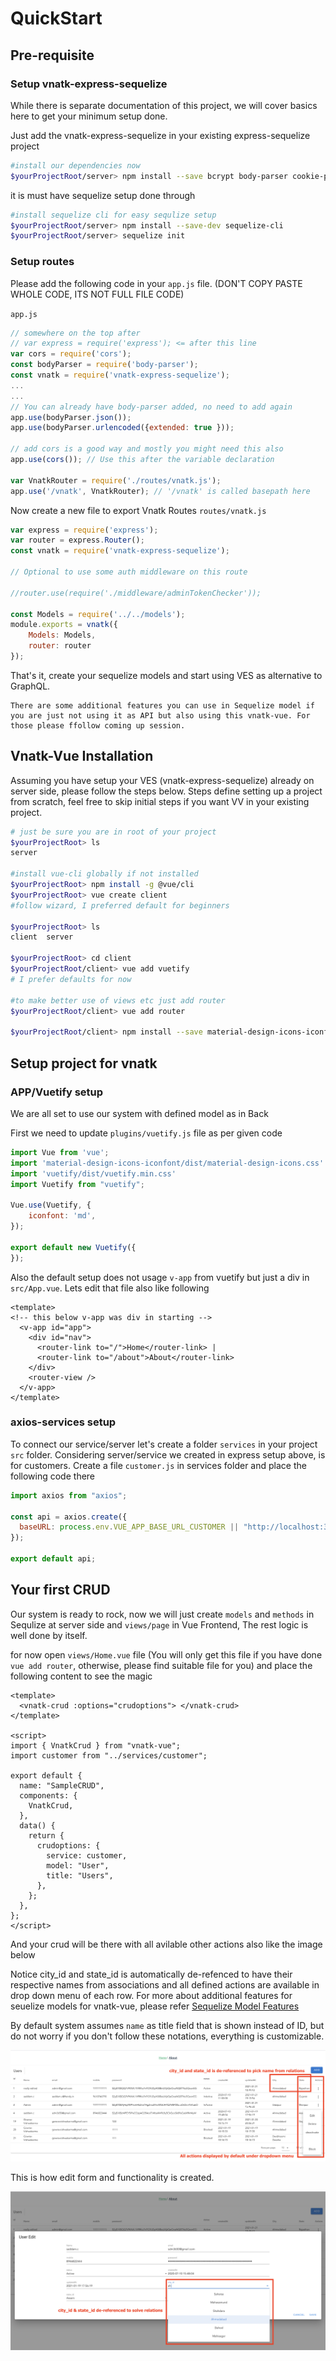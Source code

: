 # QuickStart

## Pre-requisite

### Setup vnatk-express-sequelize

While there is separate documentation of this project, we will cover basics here to get your minimum setup done.

Just add the vnatk-express-sequelize in your existing express-sequelize project

```bash
#install our dependencies now
$yourProjectRoot/server> npm install --save bcrypt body-parser cookie-parser express-handlebars jsonwebtoken morgan cors dotenv lodash mysql2 sequelize vnatk-express-sequelize
```
it is must have sequelize setup done through 

```bash
#install sequelize cli for easy sequlize setup
$yourProjectRoot/server> npm install --save-dev sequelize-cli
$yourProjectRoot/server> sequelize init
```

### Setup routes

Please add the following code in your `app.js` file. (DON'T COPY PASTE WHOLE CODE, ITS NOT FULL FILE CODE) 

`app.js`
```javascript
// somewhere on the top after 
// var express = require('express'); <= after this line
var cors = require('cors');
const bodyParser = require('body-parser');
const vnatk = require('vnatk-express-sequelize');
...
...
// You can already have body-parser added, no need to add again
app.use(bodyParser.json());
app.use(bodyParser.urlencoded({extended: true }));

// add cors is a good way and mostly you might need this also
app.use(cors()); // Use this after the variable declaration

var VnatkRouter = require('./routes/vnatk.js');
app.use('/vnatk', VnatkRouter); // '/vnatk' is called basepath here

```

Now create a new file to export Vnatk Routes
`routes/vnatk.js`

```javascript
var express = require('express');
var router = express.Router();
const vnatk = require('vnatk-express-sequelize');

// Optional to use some auth middleware on this route

//router.use(require('./middleware/adminTokenChecker'));

const Models = require('../../models');
module.exports = vnatk({ 
    Models: Models,
    router: router
});

```
That's it, create your sequelize models and start using VES as alternative to GraphQL.

    There are some additional features you can use in Sequelize model if you are just not using it as API but also using this vnatk-vue. For those please ffollow coming up session.

## Vnatk-Vue Installation

Assuming you have setup your VES (vnatk-express-sequelize) already on server side, please follow the steps below. Steps define setting up a project from scratch, feel free to skip initial steps if you want VV in your existing project.

```bash
# just be sure you are in root of your project
$yourProjectRoot> ls
server

#install vue-cli globally if not installed 
$yourProjectRoot> npm install -g @vue/cli
$yourProjectRoot> vue create client
#follow wizard, I preferred default for beginners

$yourProjectRoot> ls
client  server

$yourProjectRoot> cd client
$yourProjectRoot/client> vue add vuetify
# I prefer defaults for now

#to make better use of views etc just add router
$yourProjectRoot/client> vue add router

$yourProjectRoot/client> npm install --save material-design-icons-iconfont axios lodash vuetify-form-base vue-papa-parse vnatk-vue
```

## Setup project for vnatk

### APP/Vuetify setup

We are all set to use our system with defined model as in Back

First we need to update ```plugins/vuetify.js``` file as per given code

```javascript
import Vue from 'vue';
import 'material-design-icons-iconfont/dist/material-design-icons.css'
import 'vuetify/dist/vuetify.min.css'
import Vuetify from "vuetify";

Vue.use(Vuetify, {
    iconfont: 'md',
});

export default new Vuetify({
});
```

Also the default setup does not usage ```v-app``` from vuetify but just a div in ```src/App.vue```. Lets edit that file also like following

```vue
<template>
<!-- this below v-app was div in starting -->
  <v-app id="app"> 
    <div id="nav">
      <router-link to="/">Home</router-link> |
      <router-link to="/about">About</router-link>
    </div>
    <router-view />
  </v-app>
</template>

```
### axios-services setup

To connect our service/server let's create a folder ```services``` in your project ```src``` folder. Considering server/service we created in express setup above, is for customers. Create a file ```customer.js``` in services folder and place the following code there

```js
import axios from "axios";

const api = axios.create({
  baseURL: process.env.VUE_APP_BASE_URL_CUSTOMER || "http://localhost:3000"
});

export default api;
```

## Your first CRUD

Our system is ready to rock, now we will just create ```models``` and ```methods``` in Sequlize at server side and ```views/page``` in Vue Frontend, The rest logic is well done by itself.

for now open ```views/Home.vue``` file (You will only get this file if you have done `vue add router`, otherwise, please find suitable file for you) and place the following content to see the magic

```vue
<template>
  <vnatk-crud :options="crudoptions"> </vnatk-crud>
</template>

<script>
import { VnatkCrud } from "vnatk-vue";
import customer from "../services/customer";

export default {
  name: "SampleCRUD",
  components: {
    VnatkCrud,
  },
  data() {
    return {
      crudoptions: {
        service: customer,
        model: "User",
        title: "Users",
      },
    };
  },
};
</script>
```

And your crud will be there with all avilable other actions also like the image below

Notice city_id and state_id is automatically de-refenced to have their respective names from associations and all defined actions are available in drop down menu of each row. For more about additional features for seuelize models for vnatk-vue, please refer [Sequelize Model Features](/sequelize-model-features)

By default system assumes ```name``` as title field that is shown instead of ID, but do not worry if you don't follow these notations, everything is customizable.

![alt text](img/grid_image.png "Logo Title Text 1")

This is how edit form and functionality is created.

![alt text](img/edit_action.png "Logo Title Text 1")